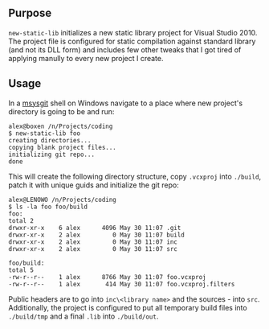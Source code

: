 ## Purpose

`new-static-lib` initializes a new static library project for Visual
Studio 2010. The project file is configured for static compilation
against standard library (and not its DLL form) and includes few
other tweaks that I got tired of applying manully to every new project 
I create.

## Usage

In a [msysgit](http://code.google.com/p/msysgit/) shell on Windows
navigate to a place where new project's directory is going to be
and run:
	  
	alex@boxen /n/Projects/coding
	$ new-static-lib foo
	creating directories...
	copying blank project files...
	initializing git repo...
	done

This will create the following directory structure, copy `.vcxproj`
into `./build`, patch it with unique guids and initialize the git
repo:

	alex@LENOWO /n/Projects/coding
	$ ls -la foo foo/build
	foo:
	total 2
	drwxr-xr-x    6 alex      4096 May 30 11:07 .git
	drwxr-xr-x    2 alex         0 May 30 11:07 build
	drwxr-xr-x    2 alex         0 May 30 11:07 inc
	drwxr-xr-x    2 alex         0 May 30 11:07 src

	foo/build:
	total 5
	-rw-r--r--    1 alex      8766 May 30 11:07 foo.vcxproj
	-rw-r--r--    1 alex       414 May 30 11:07 foo.vcxproj.filters

Public headers are to go into `inc\<library name>` and the sources -
into `src`. Additionally, the project is configured to put all 
temporary build files into `./build/tmp` and a final `.lib` into 
`./build/out`.
